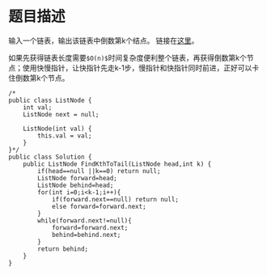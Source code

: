 # 题目描述
输入一个链表，输出该链表中倒数第k个结点。 链接在[这里](https://www.nowcoder.com/practice/529d3ae5a407492994ad2a246518148a?tpId=13&tqId=11167&tPage=1&rp=1&ru=/ta/coding-interviews&qru=/ta/coding-interviews/question-ranking)。

如果先获得链表长度需要`$O(n)$`时间复杂度便利整个链表，再获得倒数第k个节点；使用快慢指针，让快指针先走k-1步，慢指针和快指针同时前进，正好可以卡住倒数第k个节点。
```
/*
public class ListNode {
    int val;
    ListNode next = null;

    ListNode(int val) {
        this.val = val;
    }
}*/
public class Solution {
    public ListNode FindKthToTail(ListNode head,int k) {
        if(head==null ||k==0) return null;
        ListNode forward=head;
        ListNode behind=head;
        for(int i=0;i<k-1;i++){
            if(forward.next==null) return null;
            else forward=forward.next;
        }
        while(forward.next!=null){
            forward=forward.next;
            behind=behind.next;
        }
        return behind;
    }
}
```